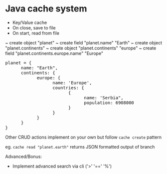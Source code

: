 # Java cache system 
 - Key/Value cache
 - On close, save to file
 - On start, read from file

~  create object "planet"
~  create field  "planet.name" "Earth"
~  create object  "planet.continents"
~  create object "planet.continents" "europe"
~  create field "planet.continents.europe.name" "Europe"

<pre>
planet = {
      name: "Earth",
      continents: {
            europe: {
                  name: 'Europe',
                  countries: {
                        {
                              name: 'Serbia",
                              population: 6908000
                        }
                  }
            }
      }
}
</pre>
Other CRUD actions implement on your own but follow `cache create` pattern

eg. `cache read "planet.earth"` returns JSON formatted output of branch

Advanced/Bonus:
- Implement advanced search via cli ('>' '==' '%')
